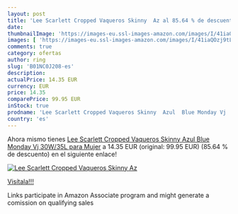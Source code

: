 ```yaml
---
layout: post
title: 'Lee Scarlett Cropped Vaqueros Skinny  Az al 85.64 % de descuento'
date: 
thumbnailImage: 'https://images-eu.ssl-images-amazon.com/images/I/41iaQOzj9tL._SL200_.jpg'
images: [ 'https://images-eu.ssl-images-amazon.com/images/I/41iaQOzj9tL._SL200_.jpg' ]
comments: true
category: ofertas
author: ring
slug: 'B01NC0J208-es'
description:
actualPrice: 14.35 EUR
currency: EUR
price: 14.35
comparePrice: 99.95 EUR
inStock: true
prodname: 'Lee Scarlett Cropped Vaqueros Skinny  Azul  Blue Monday Vj   30W/35L para Mujer'
country: 'es'
---
```


Ahora mismo tienes [Lee Scarlett Cropped Vaqueros Skinny  Azul  Blue Monday Vj   30W/35L para Mujer](https://www.amazon.es/dp/B01NC0J208/?tag=tolees-21) a 14.35 EUR (original: 99.95 EUR) (85.64 %  de descuento) en el siguiente enlace!

[![Lee Scarlett Cropped Vaqueros Skinny  Az](https://images-eu.ssl-images-amazon.com/images/I/41iaQOzj9tL._SL200_.jpg)](https://www.amazon.es/dp/B01NC0J208/?tag=tolees-21)

[Visítala!!!](https://www.amazon.es/dp/B01NC0J208/?tag=tolees-21)

Links participate in Amazon Associate program and might generate a comission on qualifying sales
